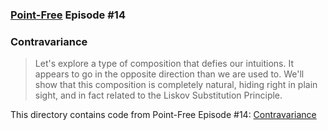 ### [Point-Free](https://www.pointfree.co) Episode #14

### Contravariance

> Let's explore a type of composition that defies our intuitions. It appears to go in the opposite direction than we are used to. We'll show that this composition is completely natural, hiding right in plain sight, and in fact related to the Liskov Substitution Principle.

This directory contains code from Point-Free Episode #14:
[Contravariance](https://www.pointfree.co/episodes/ep14-contravariance)
